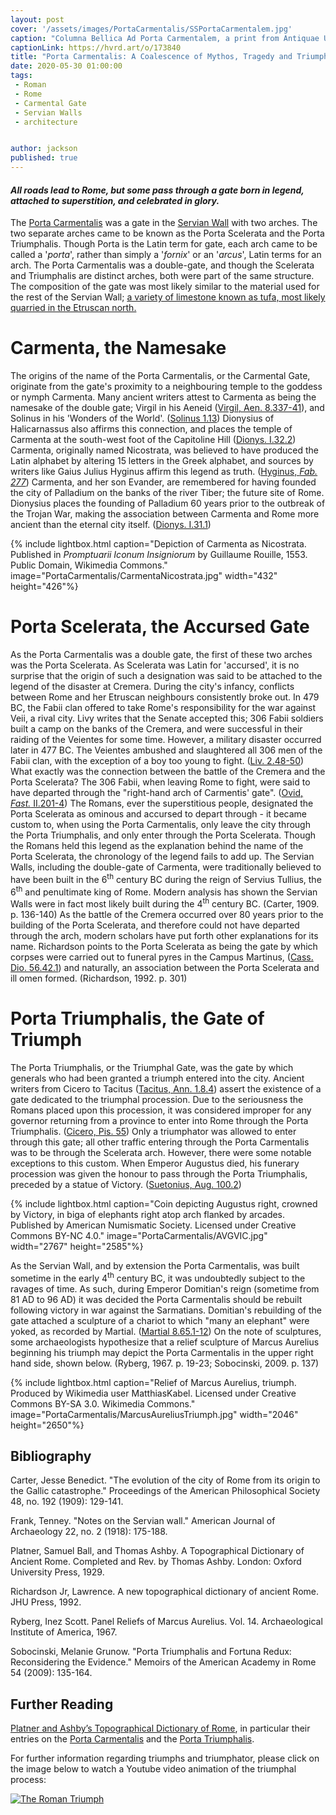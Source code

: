 ```yaml
---
layout: post
cover: '/assets/images/PortaCarmentalis/SSPortaCarmentalem.jpg'
caption: "Columna Bellica Ad Porta Carmentalem, a print from Antiquae Urbis Splendor. Giacomo Lauro, Rome, 1641. Object no. M24967.24, Harvard Art Museums/Fogg Museum, Gift of Max Falk."
captionLink: https://hvrd.art/o/173840
title: "Porta Carmentalis: A Coalescence of Mythos, Tragedy and Triumph"
date: 2020-05-30 01:00:00
tags:
 - Roman
 - Rome
 - Carmental Gate
 - Servian Walls
 - architecture


author: jackson
published: true
---
```


#### _All roads lead to Rome, but some pass through a gate born in legend, attached to superstition, and celebrated in glory._


The [Porta Carmentalis](https://penelope.uchicago.edu/Thayer/E/Gazetteer/Places/Europe/Italy/Lazio/Roma/Rome/_Texts/PLATOP*/Porta_Carmentalis.html) was a gate in the [Servian Wall](http://penelope.uchicago.edu/Thayer/E/Journals/AJA/22/2/Servian_Wall*.html) with two arches. The two separate arches came to be known as the Porta Scelerata and the Porta Triumphalis. Though Porta is the Latin term for gate, each arch came to be called a '*porta*', rather than simply a '*fornix*' or an '*arcus*', Latin terms for an arch. The Porta Carmentalis was a double-gate, and though the Scelerata and Triumphalis are distinct arches, both were part of the same structure. The composition of the gate was most likely similar to the material used for the rest of the Servian Wall; [a variety of limestone known as tufa, most likely quarried in the Etruscan north.](https://penelope.uchicago.edu/Thayer/E/Gazetteer/Places/Europe/Italy/Lazio/Roma/Rome/_Texts/PLATOP*/Murus_Servii_Tullii.html)

# Carmenta, the Namesake

The origins of the name of the Porta Carmentalis, or the Carmental Gate, originate from the gate's proximity to a neighbouring temple to the goddess or nymph Carmenta. Many ancient writers attest to Carmenta as being the namesake of the double gate; Virgil in his Aeneid ([Virgil, Aen. 8.337-41](http://www.perseus.tufts.edu/hopper/text?doc=Perseus%3Atext%3A1999.02.0054%3Abook%3D8%3Acard%3D337)), and Solinus in his 'Wonders of the World'. ([Solinus 1.13](https://www.thelatinlibrary.com/solinus1a.html))
Dionysius of Halicarnassus also affirms this connection, and places the temple of Carmenta at the south-west foot of the Capitoline Hill ([Dionys. I.32.2](https://penelope.uchicago.edu/Thayer/E/Roman/Texts/Dionysius_of_Halicarnassus/1B*.html#32.2)) Carmenta, originally named Nicostrata, was believed to have produced the Latin alphabet by altering 15 letters in the Greek alphabet, and sources by writers like Gaius Julius Hyginus affirm this legend as truth. ([Hyginus, *Fab. 277*](https://latin.packhum.org/loc/1263/1/0#110)) Carmenta, and her son Evander, are remembered for having founded the city of Palladium on the banks of the river Tiber; the future site of Rome. Dionysius places the founding of Palladium 60 years prior to the outbreak of the Trojan War, making the association between Carmenta and Rome more ancient than the eternal city itself. ([Dionys. I.31.1](https://penelope.uchicago.edu/Thayer/E/Roman/Texts/Dionysius_of_Halicarnassus/1B*.html#31.1))

{% include lightbox.html
caption="Depiction of Carmenta as Nicostrata. Published in *Promptuarii Iconum Insigniorum* by Guillaume Rouille, 1553. Public Domain, Wikimedia Commons."
image="PortaCarmentalis/CarmentaNicostrata.jpg"
width="432"
height="426"%}

# Porta Scelerata, the Accursed Gate

As the Porta Carmentalis was a double gate, the first of these two arches was the Porta Scelerata. As Scelerata was Latin for 'accursed', it is no surprise that the origin of such a designation was said to be attached to the legend of the disaster at Cremera. During the city's infancy, conflicts between Rome and her Etruscan neighbours consistently broke out. In 479 BC, the Fabii clan offered to take Rome's responsibility for the war against Veii, a rival city. Livy writes that the Senate accepted this; 306 Fabii soldiers built a camp on the banks of the Cremera, and were successful in their raiding of the Veientes for some time. However, a military disaster occurred later in 477 BC. The Veientes ambushed and slaughtered all 306 men of the Fabii clan, with the exception of a boy too young to fight. ([Liv. 2.48-50](http://www.perseus.tufts.edu/hopper/text?doc=Perseus%3Atext%3A1999.02.0151%3Abook%3D2%3Achapter%3D50)) What exactly was the connection between the battle of the Cremera and the Porta Scelerata? The 306 Fabii, when leaving Rome to fight, were said to have departed through the "right-hand arch of Carmentis' gate". ([Ovid, *Fast.* II.201-4](https://www.theoi.com/Text/OvidFasti2.html)) The Romans, ever the superstitious people, designated the Porta Scelerata as ominous and accursed to depart through - it became custom to, when using the Porta Carmentalis, only leave the city through the Porta Triumphalis, and only enter through the Porta Scelerata. Though the Romans held this legend as the explanation behind the name of the Porta Scelerata, the chronology of the legend fails to add up. The Servian Walls, including the double-gate of Carmenta, were traditionally believed to have been built in the 6<sup>th</sup> century BC during the reign of Servius Tullius, the 6<sup>th</sup> and penultimate king of Rome. Modern analysis has shown the Servian Walls were in fact most likely built during the 4<sup>th</sup> century BC. (Carter, 1909. p. 136-140) As the battle of the Cremera occurred over 80 years prior to the building of the Porta Scelerata, and therefore could not have departed through the arch, modern scholars have put forth other explanations for its name. Richardson points to the Porta Scelerata as being the gate by which corpses were carried out to funeral pyres in the Campus Martinus, ([Cass. Dio. 56.42.1](https://penelope.uchicago.edu/Thayer/E/Roman/Texts/Cassius_Dio/56*.html#42)) and naturally, an association between the Porta Scelerata and ill omen formed. (Richardson, 1992. p. 301)

# Porta Triumphalis, the Gate of Triumph

The Porta Triumphalis, or the Triumphal Gate, was the gate by which generals who had been granted a triumph entered into the city. Ancient writers from Cicero to Tacitus ([Tacitus, Ann. 1.8.4](https://penelope.uchicago.edu/Thayer/E/Roman/Texts/Tacitus/Annals/1A*.html#8)) assert the existence of a gate dedicated to the triumphal procession. Due to the seriousness the Romans placed upon this procession, it was considered improper for any governor returning from a province to enter into Rome through the Porta Triumphalis. ([Cicero, Pis. 55](http://www.perseus.tufts.edu/hopper/text?doc=Cic.+Pis.+55&fromdoc=Perseus%3Atext%3A1999.02.0020)) Only a triumphator was allowed to enter through this gate; all other traffic entering through the Porta Carmentalis was to be through the Scelerata arch. However, there were some notable exceptions to this custom. When Emperor Augustus died, his funerary procession was given the honour to pass through the Porta Triumphalis, preceded by a statue of Victory. ([Suetonius, Aug. 100.2](http://penelope.uchicago.edu/Thayer/E/Roman/Texts/Suetonius/12Caesars/Augustus*.html#100))

{% include lightbox.html
caption="Coin depicting Augustus right, crowned by Victory, in biga of elephants right atop arch flanked by arcades. Published by  American Numismatic Society. Licensed under Creative Commons BY-NC 4.0."
image="PortaCarmentalis/AVGVIC.jpg"
width="2767"
height="2585"%}


As the Servian Wall, and by extension the Porta Carmentalis, was built sometime in the early 4<sup>th</sup> century BC, it was undoubtedly subject to the ravages of time. As such, during Emperor Domitian's reign (sometime from 81 AD to 96 AD) it was decided the Porta Carmentalis should be rebuilt following victory in war against the Sarmatians. Domitian's rebuilding of the gate attached a sculpture of a chariot to which "many an elephant" were yoked, as recorded by Martial. ([Martial 8.65.1-12](http://www.tertullian.org/fathers/martial_epigrams_book08.htm#C65)) On the note of sculptures, some archaeologists hypothesize that a relief sculpture of Marcus Aurelius beginning his triumph may depict the Porta Carmentalis in the upper right hand side, shown below. (Ryberg, 1967. p. 19-23; Sobocinski, 2009. p. 137)

{% include lightbox.html
caption="Relief of Marcus Aurelius, triumph.  Produced by Wikimedia user MatthiasKabel. Licensed under Creative Commons BY-SA 3.0. Wikimedia Commons."
image="PortaCarmentalis/MarcusAureliusTriumph.jpg"
width="2046"
height="2650"%}

## Bibliography

Carter, Jesse Benedict. "The evolution of the city of Rome from its origin to the Gallic catastrophe." Proceedings of the American Philosophical Society 48, no. 192 (1909): 129-141.

Frank, Tenney. "Notes on the Servian wall." American Journal of Archaeology 22, no. 2 (1918): 175-188.

Platner, Samuel Ball, and Thomas Ashby. A Topographical Dictionary of Ancient Rome. Completed and Rev. by Thomas Ashby. London: Oxford University Press, 1929.

Richardson Jr, Lawrence. A new topographical dictionary of ancient Rome. JHU Press, 1992.

Ryberg, Inez Scott. Panel Reliefs of Marcus Aurelius. Vol. 14. Archaeological Institute of America, 1967.

Sobocinski, Melanie Grunow. "Porta Triumphalis and Fortuna Redux: Reconsidering the Evidence." Memoirs of the American Academy in Rome 54 (2009): 135-164.

## Further Reading

[Platner and Ashby’s Topographical Dictionary of Rome](http://penelope.uchicago.edu/Thayer/E/Gazetteer/Places/Europe/Italy/Lazio/Roma/Rome/_Texts/PLATOP*/home.html), in particular their entries on the [Porta Carmentalis](https://penelope.uchicago.edu/Thayer/E/Gazetteer/Places/Europe/Italy/Lazio/Roma/Rome/_Texts/PLATOP*/Porta_Carmentalis.html) and the [Porta Triumphalis](https://penelope.uchicago.edu/Thayer/E/Gazetteer/Places/Europe/Italy/Lazio/Roma/Rome/_Texts/PLATOP*/Porta_Triumphalis.html).


For further information regarding triumphs and triumphator, please click on the image below to watch a Youtube video animation of the triumphal process:

[![The Roman Triumph](https://yt-embed.herokuapp.com/embed?v=F-VjCLR5L-c)](https://www.youtube.com/watch?v=F-VjCLR5L-c)
